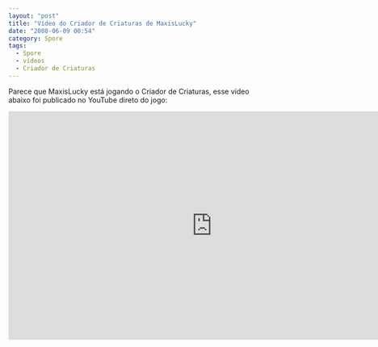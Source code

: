 ```yaml
---
layout: "post"
title: "Vídeo do Criador de Criaturas de MaxisLucky"
date: "2008-06-09 00:54"
category: Spore
tags:
  - Spore
  - vídeos
  - Criador de Criaturas
---
```


Parece que MaxisLucky está jogando o Criador de Criaturas, esse vídeo abaixo foi publicado no YouTube direto do jogo:

<iframe width="806" height="453" src="https://www.youtube-nocookie.com/embed/FgGLPWwTLQY" frameborder="0" allow="accelerometer; autoplay; encrypted-media; gyroscope; picture-in-picture" allowfullscreen></iframe>
